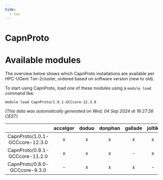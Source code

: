 ```yaml
---
hide:
  - toc
---
```


CapnProto
=========

# Available modules


The overview below shows which CapnProto installations are available per HPC-UGent Tier-2cluster, ordered based on software version (new to old).

To start using CapnProto, load one of these modules using a `module load` command like:

```shell
module load CapnProto/1.0.1-GCCcore-12.3.0
```

*(This data was automatically generated on Wed, 04 Sep 2024 at 16:27:26 CEST)*  

| |accelgor|doduo|donphan|gallade|joltik|shinx|skitty|
| :---: | :---: | :---: | :---: | :---: | :---: | :---: | :---: |
|CapnProto/1.0.1-GCCcore-12.3.0|x|x|x|x|x|x|x|
|CapnProto/0.9.1-GCCcore-11.2.0|x|x|x|-|x|-|x|
|CapnProto/0.8.0-GCCcore-9.3.0|-|x|x|x|-|-|x|
